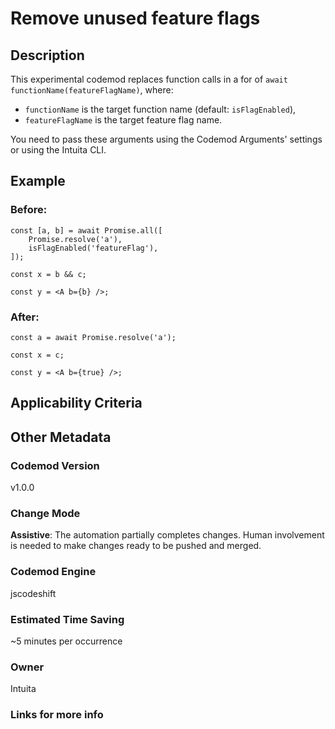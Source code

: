 # Remove unused feature flags

## Description

This experimental codemod replaces function calls in a for of `await functionName(featureFlagName)`, where:

-   `functionName` is the target function name (default: `isFlagEnabled`),
-   `featureFlagName` is the target feature flag name.

You need to pass these arguments using the Codemod Arguments' settings or using the Intuita CLI.

## Example

### Before:

```tsx
const [a, b] = await Promise.all([
	Promise.resolve('a'),
	isFlagEnabled('featureFlag'),
]);

const x = b && c;

const y = <A b={b} />;
```

### After:

```tsx
const a = await Promise.resolve('a');

const x = c;

const y = <A b={true} />;
```

## Applicability Criteria

## Other Metadata

### Codemod Version

v1.0.0

### Change Mode

**Assistive**: The automation partially completes changes. Human involvement is needed to make changes ready to be pushed and merged.

### **Codemod Engine**

jscodeshift

### Estimated Time Saving

~5 minutes per occurrence

### Owner

Intuita

### Links for more info
